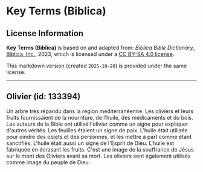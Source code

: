 # Key Terms (Biblica)

## License Information

**Key Terms (Biblica)** is based on and adapted from: _Biblica Bible Dictionary_, [Biblica, Inc.](https://www.biblica.com/), 2023, which is licensed under a [CC BY-SA 4.0 license](https://creativecommons.org/licenses/by-sa/4.0/legalcode.en).

This markdown version (created `2025-10-20`) is provided under the same license.



--------------------------------

## Olivier (id: 133394)

Un arbre très répandu dans la région méditerranéenne. Les oliviers et leurs fruits fournissaient de la nourriture, de l'huile, des médicaments et du bois. Les auteurs de la Bible ont utilisé l'olivier comme un signe pour expliquer d'autres vérités. Les feuilles étaient un signe de paix. L'huile était utilisée pour oindre des objets et des personnes, et les mettre à part comme étant sanctifiés. L'huile était aussi un signe de l'Esprit de Dieu. L'huile est fabriquée en écrasant les fruits. C'est une image de la souffrance de Jésus sur le mont des Oliviers avant sa mort. Les oliviers sont également utilisés comme image du peuple de Dieu.



